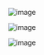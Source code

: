 ![image](https://user-images.githubusercontent.com/59835359/93378180-adde9c00-f879-11ea-9b11-efa71ab98d4c.png)




![image](https://user-images.githubusercontent.com/59835359/93378742-8805c700-f87a-11ea-81ce-b8d144432214.png)

![image](https://user-images.githubusercontent.com/59835359/93378999-d3b87080-f87a-11ea-84d6-187a4416d749.png)
